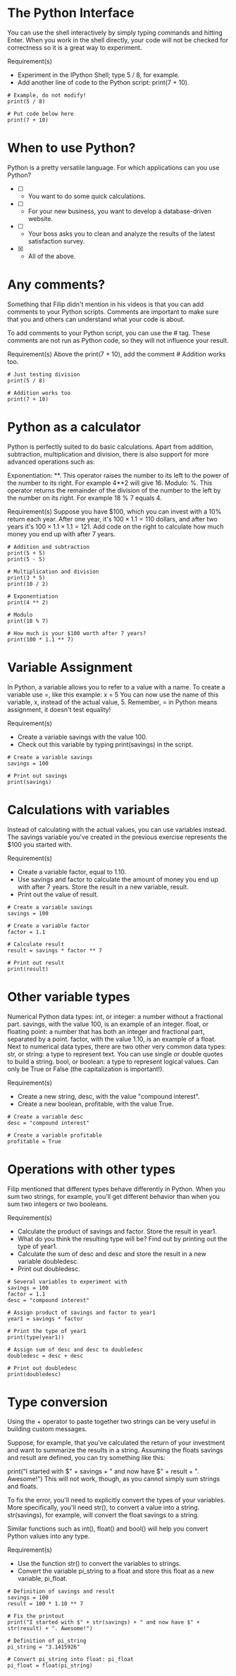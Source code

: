 # The Python Interface 
You can use the shell interactively by simply typing commands and hitting Enter. When you work in the shell directly, your code will not be checked for correctness so it is a great way to experiment.

Requirement(s)
- Experiment in the IPython Shell; type 5 / 8, for example.
- Add another line of code to the Python script: print(7 + 10).
```
# Example, do not modify!
print(5 / 8)

# Put code below here
print(7 + 10)
```

# When to use Python?
Python is a pretty versatile language. For which applications can you use Python?

- [ ] - You want to do some quick calculations.
- [ ] - For your new business, you want to develop a database-driven website.
- [ ] - Your boss asks you to clean and analyze the results of the latest satisfaction survey.
- [x] - All of the above. 

# Any comments?
Something that Filip didn't mention in his videos is that you can add comments to your Python scripts. Comments are important to make sure that you and others can understand what your code is about.

To add comments to your Python script, you can use the # tag. These comments are not run as Python code, so they will not influence your result. 

Requirement(s)
Above the print(7 + 10), add the comment # Addition works too.
```
# Just testing division
print(5 / 8)

# Addition works too
print(7 + 10)
```

# Python as a calculator
Python is perfectly suited to do basic calculations. Apart from addition, subtraction, multiplication and division, there is also support for more advanced operations such as:

Exponentiation: \**. This operator raises the number to its left to the power of the number to its right. For example 4\**2 will give 16.
Modulo: %. This operator returns the remainder of the division of the number to the left by the number on its right. For example 18 % 7 equals 4.

Requirement(s)
Suppose you have $100, which you can invest with a 10% return each year. After one year, it's $100 \times 1.1 = 110$ dollars, and after two years it's $100 \times 1.1 \times 1.1 = 121$. Add code on the right to calculate how much money you end up with after 7 years.
```
# Addition and subtraction
print(5 + 5)
print(5 - 5)

# Multiplication and division
print(3 * 5)
print(10 / 2)

# Exponentiation
print(4 ** 2)

# Modulo
print(18 % 7)

# How much is your $100 worth after 7 years?
print(100 * 1.1 ** 7)
```

# Variable Assignment
In Python, a variable allows you to refer to a value with a name. To create a variable use =, like this example:
x = 5
You can now use the name of this variable, x, instead of the actual value, 5.
Remember, = in Python means assignment, it doesn't test equality!

Requirement(s)
- Create a variable savings with the value 100.
- Check out this variable by typing print(savings) in the script.
```
# Create a variable savings
savings = 100

# Print out savings
print(savings)
```

# Calculations with variables
Instead of calculating with the actual values, you can use variables instead. The savings variable you've created in the previous exercise represents the $100 you started with. 

Requirement(s)
- Create a variable factor, equal to 1.10.
- Use savings and factor to calculate the amount of money you end up with after 7 years. Store the result in a new variable, result.
- Print out the value of result.
```
# Create a variable savings
savings = 100

# Create a variable factor
factor = 1.1

# Calculate result
result = savings * factor ** 7

# Print out result
print(result)
```

# Other variable types
Numerical Python data types:
int, or integer: a number without a fractional part. savings, with the value 100, is an example of an integer.
float, or floating point: a number that has both an integer and fractional part, separated by a point. factor, with the value 1.10, is an example of a float.
Next to numerical data types, there are two other very common data types:
str, or string: a type to represent text. You can use single or double quotes to build a string.
bool, or boolean: a type to represent logical values. Can only be True or False (the capitalization is important!).

Requirement(s)
- Create a new string, desc, with the value "compound interest".
- Create a new boolean, profitable, with the value True.
```
# Create a variable desc
desc = "compound interest"

# Create a variable profitable
profitable = True
```

# Operations with other types
Filip mentioned that different types behave differently in Python.
When you sum two strings, for example, you'll get different behavior than when you sum two integers or two booleans.

Requirement(s)
- Calculate the product of savings and factor. Store the result in year1.
- What do you think the resulting type will be? Find out by printing out the type of year1.
- Calculate the sum of desc and desc and store the result in a new variable doubledesc.
- Print out doubledesc. 
```
# Several variables to experiment with
savings = 100
factor = 1.1
desc = "compound interest"

# Assign product of savings and factor to year1
year1 = savings * factor

# Print the type of year1
print(type(year1))

# Assign sum of desc and desc to doubledesc
doubledesc = desc + desc

# Print out doubledesc
print(doubledesc)
```

# Type conversion
Using the + operator to paste together two strings can be very useful in building custom messages.

Suppose, for example, that you've calculated the return of your investment and want to summarize the results in a string. Assuming the floats savings and result are defined, you can try something like this:

print("I started with $" + savings + " and now have $" + result + ". Awesome!")
This will not work, though, as you cannot simply sum strings and floats.

To fix the error, you'll need to explicitly convert the types of your variables. More specifically, you'll need str(), to convert a value into a string. str(savings), for example, will convert the float savings to a string.

Similar functions such as int(), float() and bool() will help you convert Python values into any type.

Requirement(s)
- Use the function str() to convert the variables to strings.
- Convert the variable pi_string to a float and store this float as a new variable, pi_float.
```
# Definition of savings and result
savings = 100
result = 100 * 1.10 ** 7

# Fix the printout
print("I started with $" + str(savings) + " and now have $" + str(result) + ". Awesome!")

# Definition of pi_string
pi_string = "3.1415926"

# Convert pi_string into float: pi_float
pi_float = float(pi_string)
```

